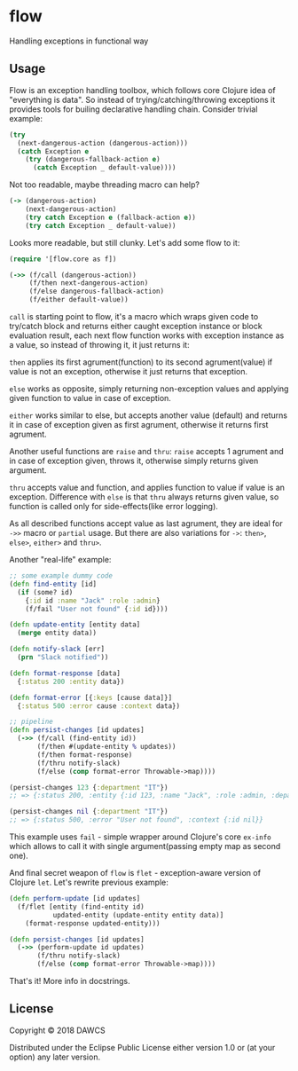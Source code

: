 # flow

Handling exceptions in functional way

## Usage

Flow is an exception handling toolbox, which follows core Clojure idea of "everything is data". So instead of trying/catching/throwing exceptions it provides tools for builing declarative handling chain.
Consider trivial example:
```clojure
(try
  (next-dangerous-action (dangerous-action)))
  (catch Exception e
    (try (dangerous-fallback-action e)
      (catch Exception _ default-value))))
```
Not too readable, maybe threading macro can help?

```clojure
(-> (dangerous-action)
    (next-dangerous-action)
    (try catch Exception e (fallback-action e))
    (try catch Exception _ default-value))
```

Looks more readable, but still clunky.
Let's add some flow to it:

```clojure
(require '[flow.core as f])

(->> (f/call (dangerous-action))
     (f/then next-dangerous-action)
     (f/else dangerous-fallback-action)
     (f/either default-value))
```
`call` is starting point to flow, it's a macro which wraps given code to try/catch block and returns either caught exception instance or block evaluation result, each next flow function works with exception instance as a value, so instead of throwing it, it just returns it:

`then` applies its first agrument(function) to its second agrument(value) if value is not an exception, otherwise it just returns that exception.

`else` works as opposite, simply returning non-exception values and applying given function to value in case of exception.

`either` works similar to else, but accepts another value (default) and returns it in case of exception given as first agrument, otherwise it returns first agrument.

Another useful functions are `raise` and `thru`:
`raise` accepts 1 agrument and in case of exception given, throws it, otherwise simply returns given argument.

`thru` accepts value and function, and applies function to value if value is an exception. Difference with `else` is that `thru` always returns given value, so function is called only for side-effects(like error logging).


As all described functions accept value as last agrument, they are ideal for `->>` macro or `partial` usage. But there are also variations for `->`: `then>`, `else>`, `either>` and `thru>`.

Another "real-life" example:

```clojure
;; some example dummy code
(defn find-entity [id]
  (if (some? id)
    {:id id :name "Jack" :role :admin}
    (f/fail "User not found" {:id id})))

(defn update-entity [entity data]
  (merge entity data))

(defn notify-slack [err]
  (prn "Slack notified"))

(defn format-response [data]
  {:status 200 :entity data})

(defn format-error [{:keys [cause data]}]
  {:status 500 :error cause :context data})

;; pipeline
(defn persist-changes [id updates]
  (->> (f/call (find-entity id))
       (f/then #(update-entity % updates))
       (f/then format-response)
       (f/thru notify-slack)
       (f/else (comp format-error Throwable->map))))

(persist-changes 123 {:department "IT"})
;; => {:status 200, :entity {:id 123, :name "Jack", :role :admin, :department "IT"}}

(persist-changes nil {:department "IT"})
;; => {:status 500, :error "User not found", :context {:id nil}}
```

This example uses `fail` - simple wrapper around Clojure's core `ex-info` which allows to call it with single argument(passing empty map as second one).

And final secret weapon of `flow` is `flet` - exception-aware version of Clojure `let`.
Let's rewrite previous example:

```clojure
(defn perform-update [id updates]
  (f/flet [entity (find-entity id)
           updated-entity (update-entity entity data)]
    (format-response updated-entity)))

(defn persist-changes [id updates]
  (->> (perform-update id updates)
       (f/thru notify-slack)
       (f/else (comp format-error Throwable->map))))
```

That's it! More info in docstrings.


## License

Copyright © 2018 DAWCS

Distributed under the Eclipse Public License either version 1.0 or (at
your option) any later version.
